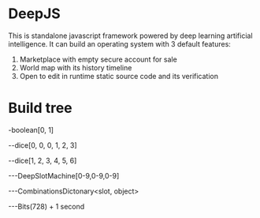 # DeepJS
This is standalone javascript framework powered by deep learning artificial intelligence. It can build an operating system with 3 default features:

1. Marketplace with empty secure account for sale
2. World map with its history timeline
3. Open to edit in runtime static source code and its verification 

# Build tree 
-boolean[0, 1]

--dice[0, 0, 0, 1, 2, 3]

--dice[1, 2, 3, 4, 5, 6]

---DeepSlotMachine[0-9,0-9,0-9]

---CombinationsDictonary<slot, object>

---Bits(728) + 1 second
